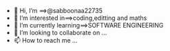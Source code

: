 - 👋 Hi, I’m ==>@sabboonaa22735
- 👀 I’m interested in==>coding,editting and maths
- 🌱 I’m currently learning==>SOFTWARE ENGINEERING
- 💞️ I’m looking to collaborate on ...
- 📫 How to reach me ...

<!---
sabboonaa22735/sabboonaa22735 is a ✨ special ✨ repository because its `README.md` (this file) appears on your GitHub profile.
You can click the Preview link to take a look at your changes.
--->

